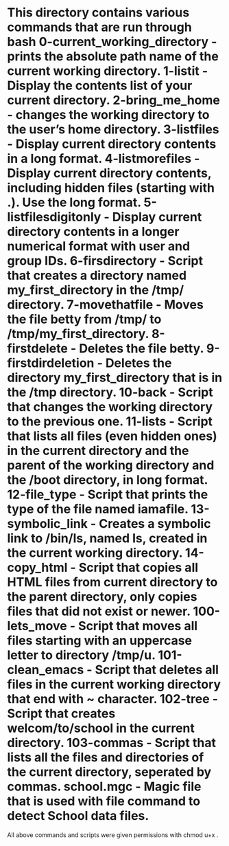 This directory contains various commands that are run through bash
0-current_working_directory - prints the absolute path name of the current working directory.
1-listit - Display the contents list of your current directory.
2-bring_me_home - changes the working directory to the user’s home directory.
3-listfiles - Display current directory contents in a long format.
4-listmorefiles - Display current directory contents, including hidden files (starting with .). Use the long format.
5-listfilesdigitonly - Display current directory contents in a longer numerical format with user and group IDs.
6-firsdirectory - Script that creates a directory named my_first_directory in the /tmp/ directory.
7-movethatfile - Moves the file betty from /tmp/ to /tmp/my_first_directory.
8-firstdelete - Deletes the file betty.
9-firstdirdeletion - Deletes the directory my_first_directory that is in the /tmp directory.
10-back - Script that changes the working directory to the previous one.
11-lists - Script that lists all files (even hidden ones) in the current directory and the parent of the working directory and the /boot directory, in long format.
12-file_type - Script that prints the type of the file named iamafile.
13-symbolic_link - Creates a symbolic link to /bin/ls, named __ls__, created in the current working directory.
14-copy_html - Script that copies all HTML files from current directory to the parent directory, only copies files that did not exist or newer.
100-lets_move - Script that moves all files starting with an uppercase letter to directory /tmp/u.
101-clean_emacs - Script that deletes all files in the current working directory that end with ~ character.
102-tree - Script that creates welcom/to/school in the current directory.
103-commas - Script that lists all the files and directories of the current directory, seperated by commas.
school.mgc - Magic file that is used with file command to detect School data files.
===========================================================================================================
All above commands and scripts were given permissions with chmod u+x <filename>.
